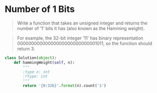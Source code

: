 # Number of 1 Bits

> Write a function that takes an unsigned integer and returns the number of ’1' bits it has (also known as the Hamming weight).

> For example, the 32-bit integer ’11' has binary representation 00000000000000000000000000001011, so the function should return 3.

```Python
class Solution(object):
    def hammingWeight(self, n):
        """
        :type n: int
        :rtype: int
        """
        return '{0:32b}'.format(n).count('1')
```
